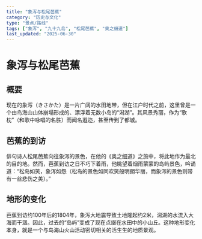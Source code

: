 ```yaml
---
title: "象泻与松尾芭蕉"
category: "历史与文化"
type: "景点/路线"
tags: ["象泻", "九十九岛", "松尾芭蕉", "奥之细道"]
last_updated: "2025-06-30"
---
```


# 象泻与松尾芭蕉

## 概要
现在的象泻（きさかた）是一片广阔的水田地带，但在江户时代之前，这里曾是一个由鸟海山山体崩塌形成的、漂浮着无数小岛的“潟湖”。其风景秀丽，作为“歌枕”（和歌中咏唱的名胜）而闻名遐迩，甚至传到了都城。

## 芭蕉的到访
俳句诗人松尾芭蕉向往象泻的景色，在他的《奥之细道》之旅中，将此地作为最北的目的地。然而，芭蕉到访之日不巧下着雨，他眺望着烟雨蒙蒙的岛屿景色，吟诵道：“松岛如笑，象泻如怨（松岛的景色如同欢笑般明朗华丽，而象泻的景色则带有一丝悲伤之美）。”

## 地形的变化
芭蕉到访约100年后的1804年，象泻大地震导致土地隆起约2米，潟湖的水流入大海而干涸。因此，过去的“岛屿”变成了现在点缀在水田中的小山丘。这种地形变化本身，就是一个与鸟海山火山活动密切相关的活生生的地质景观。